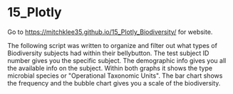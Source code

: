# 15_Plotly

Go to https://mitchklee35.github.io/15_Plotly_Biodiversity/ for website. 

The following script was written to organize and filter out what types of Biodiversity subjects had within their bellybutton. The test subject ID number gives you the specific subject. The demographic info gives you all the available info on the subject. Within both graphs it shows the type microbial species or "Operational Taxonomic Units". The bar chart shows the frequency and the bubble chart gives you a scale of the biodiversity. 
